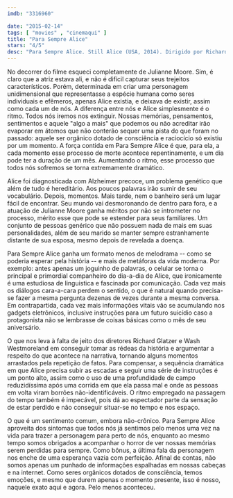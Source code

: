 ```yaml
---
imdb: "3316960"

date: "2015-02-14"
tags: [ "movies" , "cinemaqui" ]
title: "Para Sempre Alice"
stars: "4/5"
desc: "Para Sempre Alice. Still Alice (USA, 2014). Dirigido por Richard Glatzer, Wash Westmoreland. Escrito por Lisa Genova, Richard Glatzer, Wash Westmoreland. Com Julianne Moore, Kate Bosworth, Shane McRae, Hunter Parrish, Alec Baldwin, Seth Gilliam, Kristen Stewart, Stephen Kunken, Erin Drake."
---
```

No decorrer do filme esqueci completamente de Julianne Moore. Sim, é claro que a atriz estava ali, e não é difícil capturar seus trejeitos característicos. Porém, determinada em criar uma personagem unidimensional que representasse a espécie humana como seres individuais e efêmeros, apenas Alice existia, e deixava de existir, assim como cada um de nós. A diferença entre nós e Alice simplesmente é o ritmo. Todos nós iremos nos extinguir. Nossas memórias, pensamentos, sentimentos e aquele "algo a mais" que podemos ou não acreditar irão evaporar em átomos que não conterão sequer uma pista do que foram no passado: aquele ser orgânico dotado de consciência e raciocício só existiu por um momento. A força contida em Para Sempre Alice é que, para ela, a cada momento esse processo de morte acontece repentinamente, e um dia pode ter a duração de um mês. Aumentando o ritmo, esse processo que todos nós sofremos se torna extremamente dramático.

Alice foi diagnosticada com Alzheimer precoce, um problema genético que além de tudo é hereditário. Aos poucos palavras irão sumir de seu vocabulário. Depois, momentos. Mais tarde, nem o banheiro será um lugar fácil de encontrar. Seu mundo vai desmoronando de dentro para fora, e a atuação de Julianne Moore ganha méritos por não se intrometer no processo, mérito esse que pode se estender para seus familiares. Um conjunto de pessoas genérico que não possuem nada de mais em suas personalidades, além de seu marido se manter sempre estranhamente distante de sua esposa, mesmo depois de revelada a doença.

Para Sempre Alice ganha um formato menos de melodrama -- como se poderia esperar pela história -- e mais de metáforas da vida moderna. Por exemplo: antes apenas um joguinho de palavras, o celular se torna o principal e primordial companheiro do dia-a-dia de Alice, que ironicamente é uma estudiosa de linguistica e fascinada por comunicação. Cada vez mais os diálogos cara-a-cara perdem o sentido, o que é natural quando precisa-se fazer a mesma pergunta dezenas de vezes durante a mesma conversa. Em contrapartida, cada vez mais informações vitais vão se acumulando nos gadgets eletrônicos, inclusive instruções para um futuro suicídio caso a protagonista não se lembrasse de coisas básicas como o mês de seu aniversário.

O que nos leva à falta de jeito dos diretores Richard Glatzer e Wash Westmoreland em conseguir tomar as rédeas da história e argumentar a respeito do que acontece na narrativa, tornando alguns momentos arrastados pela repetição de fatos. Para compensar, a sequência dramática em que Alice precisa subir as escadas e seguir uma série de instruções é um ponto alto, assim como o uso de uma profundidade de campo reduzidíssima após uma corrida em que ela passa mal e onde as pessoas em volta viram borrões não-identificáveis. O ritmo empregado na passagem do tempo também é impecável, pois dá ao espectador parte da sensação de estar perdido e não conseguir situar-se no tempo e nos espaço.

O que é um sentimento comum, embora não-crônico. Para Sempre Alice aproveita dos sintomas que todos nós já sentimos pelo menos uma vez na vida para trazer a personagem para perto de nós, enquanto ao mesmo tempo somos obrigados a acompanhar o horror de ver nossas memórias serem perdidas para sempre. Como bônus, a última fala da personagem nos enche de uma esperança vazia com perfeição. Afinal de contas, não somos apenas um punhado de informações espalhadas em nossas cabeças e na internet. Como seres orgânicos dotados de consciência, temos emoções, e mesmo que durem apenas o momento presente, isso é nosso, naquele exato aqui e agora. Pelo menos aconteceu.

